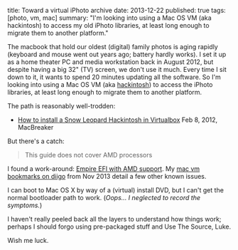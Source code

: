 title: Toward a virtual iPhoto archive
date: 2013-12-22
published: true
tags: [photo, vm, mac]
summary: "I'm looking into using a Mac OS VM (aka
	hackintosh) to access my old iPhoto
	libraries, at least long enough to migrate them to another platform."

The macbook that hold our oldest (digital) family photos is aging
rapidly (keyboard and mouse went out years ago; battery hardly
works). I set it up as a home theater PC and media workstation back in
August 2012, but despite having a big 32" (TV) screen, we don't use it
much. Every time I sit down to it, it wants to spend 20 minutes
updating all the software. So I'm looking into using a Mac OS VM (aka
[hackintosh](http://www.hackintosh.com/)) to access the iPhoto
libraries, at least long enough to migrate them to another platform.

The path is reasonably well-trodden:

 * [How to install a Snow Leopard Hackintosh in Virtualbox](http://www.macbreaker.com/2012/02/snow-leopard-virtualbox.html)
   Feb 8, 2012, MacBreaker

But there's a catch:

> This guide does not cover AMD processors

I found a work-around:
[Empire EFI with AMD support](http://prasys.info/2010/01/empire-efi-v-1-085-is-out/). My
[mac vm bookmarks on diigo](https://www.diigo.com/user/dckc-madmode/vm+mac)
from Nov 2013 detail a few other known issues.

I can boot to Mac OS X by way of a (virtual) install DVD, but I can't
get the normal bootloader path to work. (*Oops... I neglected to
record the symptoms.*)

I haven't really peeled back all the layers to understand how things
work; perhaps I should forgo using pre-packaged stuff and Use The
Source, Luke.

Wish me luck.
